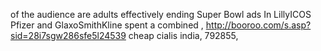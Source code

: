 of the audience are adults effectively ending Super Bowl ads In  LillyICOS Pfizer and GlaxoSmithKline spent a combined   ,  http://booroo.com/s.asp?sid=28i7sgw286sfe5l24539 cheap cialis india,  792855, 
